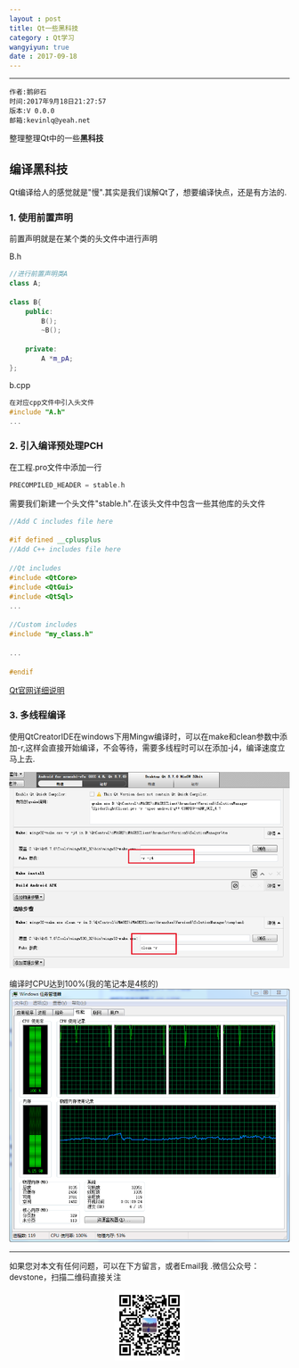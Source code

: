```yaml
---
layout : post
title: Qt一些黑科技
category : Qt学习
wangyiyun: true
date : 2017-09-18
---
```


******

    作者:鹅卵石
    时间:2017年9月18日21:27:57
    版本:V 0.0.0
    邮箱:kevinlq@yeah.net

<!-- more -->


整理整理Qt中的一些**黑科技**

## 编译黑科技

Qt编译给人的感觉就是"慢".其实是我们误解Qt了，想要编译快点，还是有方法的.

### 1. 使用前置声明

前置声明就是在某个类的头文件中进行声明

B.h
```C++
//进行前置声明类A
class A;

class B{
    public:
        B();
        ~B();

    private:
        A *m_pA;
};
```

b.cpp
```C++
在对应cpp文件中引入头文件
#include "A.h"
...
```

### 2. 引入编译预处理PCH

在工程.pro文件中添加一行
```C++
PRECOMPILED_HEADER = stable.h
```
需要我们新建一个头文件"stable.h".在该头文件中包含一些其他库的头文件
```C++
//Add C includes file here

#if defined __cplusplus
//Add C++ includes file here

//Qt includes
#include <QtCore>
#include <QtGui>
#include <QtSql>
...

//Custom includes
#include "my_class.h"

...

#endif

```

[Qt官网详细说明](http://doc.qt.io/qt-5/qmake-precompiledheaders.html)

### 3. 多线程编译

使用QtCreatorIDE在windows下用Mingw编译时，可以在make和clean参数中添加-r,这样会直接开始编译，不会等待，需要多线程时可以在添加-j4，编译速度立马上去.

![配置](/res/img/blog/Qt学习/build-setting.png)

编译时CPU达到100%(我的笔记本是4核的)
![满负荷编译](/res/img/blog/Qt学习/build-j4.png)


---

如果您对本文有任何问题，可以在下方留言，或者Email我 .微信公众号：devstone，扫描二维码直接关注
<center>
<img src="/res/img/blog/qrcode_for_devstone.jpg" width="25%" height="25%" />
</center>